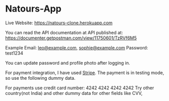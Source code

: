 # Natours-App

Live Website: https://natours-clone.herokuapp.com

You can read the API documentation at
API published at: https://documenter.getpostman.com/view/11750601/TzRVf6M5

Example Email: leo@example.com, sophie@example.com
Password: test1234

You can update password and profile photo after logging in.

For payment integration, I have used [Stripe](stripe.com). The payment is in testing mode, so use the following dummy data.

For payments use credit card number: 4242 4242 4242 4242
Try other country(not India) and other dummy data for other fields like CVV,